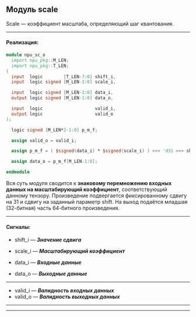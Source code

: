 ## Модуль scale

Scale — коэффициент масштаба, определяющий шаг квантования.

---

#### Реализация:

```verilog
module npu_sc_o
  import npu_pkg::M_LEN;
  import npu_pkg::T_LEN;
(
  input  logic        [T_LEN-7:0] shift_i,
  input  logic signed [M_LEN-1:0] scale_i,

  input  logic signed [M_LEN-1:0] data_i,
  output logic signed [M_LEN-1:0] data_o,

  input  logic                    valid_i,
  output logic                    valid_o
);

  logic signed [M_LEN*2-1:0] p_m_f;

  assign valid_o = valid_i;

  assign p_m_f = ( $signed(data_i) * $signed(scale_i) ) >>> 'd31 >>> shift_i;

  assign data_o = p_m_f[M_LEN-1:0];

endmodule
```

Вся суть модуля сводится к **знаковому перемножению входных данных на масштабирующий коэффициент**, соответствующий данному тензору. Произведение подвергается фиксированному сдвигу на 31 и сдвигу на заданный параметр shift. На выход подаётся младшая (32-битная) часть 64-битного произведения.

---

#### Сигналы:

* shift_i — ***Значение сдвига***
* scale_i — ***Масштабирующий коэффициент***

* data_i — ***Входные данные***
* data_o — ***Выходные данные***

---

* valid_i — ***Валидность входных данных***
* valid_o — ***Валидность выходных данных***

---
---

